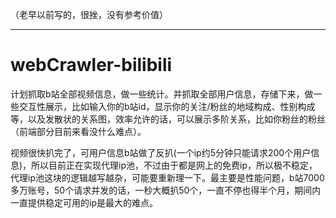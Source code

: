 （老早以前写的，很挫，没有参考价值）

----------


# webCrawler-bilibili
计划抓取b站全部视频信息，做一些统计。并抓取全部用户信息，存储下来，做一些交互性展示，比如输入你的b站id，显示你的关注/粉丝的地域构成、性别构成等，以及发散状的关系图，效率允许的话，可以展示多阶关系，比如你粉丝的粉丝（前端部分目前来看没什么难点）。

视频很快扒完了，可用户信息b站做了反扒(一个ip约5分钟只能请求200个用户信息)，所以目前正在实现代理ip池，不过由于都是网上的免费ip，所以极不稳定，代理ip池这块的逻辑越写越杂，可能要重新理一下。最主要是性能问题，b站7000多万账号，50个请求并发的话，一秒大概扒50个，一直不停也得半个月，期间内一直提供稳定可用的ip是最大的难点。

